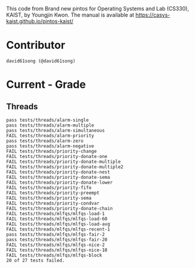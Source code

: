 This code from Brand new pintos for Operating Systems and Lab (CS330), KAIST, by Youngjin Kwon.
The manual is available at https://casys-kaist.github.io/pintos-kaist/


# Contributor
    david61song (@david61song)

# Current - Grade

## Threads
``` text
pass tests/threads/alarm-single
pass tests/threads/alarm-multiple
pass tests/threads/alarm-simultaneous
FAIL tests/threads/alarm-priority
pass tests/threads/alarm-zero
pass tests/threads/alarm-negative
FAIL tests/threads/priority-change
FAIL tests/threads/priority-donate-one
FAIL tests/threads/priority-donate-multiple
FAIL tests/threads/priority-donate-multiple2
FAIL tests/threads/priority-donate-nest
FAIL tests/threads/priority-donate-sema
FAIL tests/threads/priority-donate-lower
FAIL tests/threads/priority-fifo
FAIL tests/threads/priority-preempt
FAIL tests/threads/priority-sema
FAIL tests/threads/priority-condvar
FAIL tests/threads/priority-donate-chain
FAIL tests/threads/mlfqs/mlfqs-load-1
FAIL tests/threads/mlfqs/mlfqs-load-60
FAIL tests/threads/mlfqs/mlfqs-load-avg
FAIL tests/threads/mlfqs/mlfqs-recent-1
pass tests/threads/mlfqs/mlfqs-fair-2
pass tests/threads/mlfqs/mlfqs-fair-20
FAIL tests/threads/mlfqs/mlfqs-nice-2
FAIL tests/threads/mlfqs/mlfqs-nice-10
FAIL tests/threads/mlfqs/mlfqs-block
20 of 27 tests failed.
```


